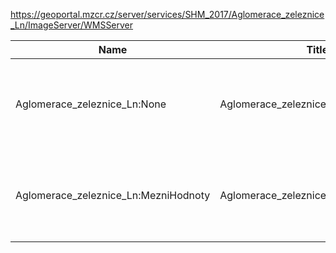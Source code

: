 https://geoportal.mzcr.cz/server/services/SHM_2017/Aglomerace_zeleznice_Ln/ImageServer/WMSServer

|Name|Title|Abstract|
|--|--|--|
|Aglomerace_zeleznice_Ln:None|Aglomerace_zeleznice_Ln|Hlukový ukazatel Ln pro železnice v aglomeracích v 5dB pásmech|
|Aglomerace_zeleznice_Ln:MezniHodnoty|Aglomerace_zeleznice_Ln:MezniHodnoty|Mezní hodnoty hlukového ukazatele Ln pro železnice v aglomeracích|
